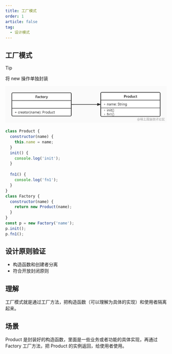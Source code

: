 ```yaml
---
title: 工厂模式
order: 1
article: false
tag:
  - 设计模式
---
```


## 工厂模式

> [!tip]
> 将 new 操作单独封装

![](images/sj1.png)

```javascript
class Product {
  constructor(name) {
    this.name = name;
  }
  init() {
    console.log('init');
  }

  fn1() {
    console.log('fn1');
  }
}
class Factory {
  constructor(name) {
    return new Product(name);
  }
}
const p = new Factory('name');
p.init();
p.fn1();
```

## 设计原则验证

- 构造函数和创建者分离
- 符合开放封闭原则

## 理解

工厂模式就是通过工厂方法，把构造函数（可以理解为具体的实现）和使用者隔离起来。

## 场景

Product 是封装好的构造函数，里面是一些业务或者功能的具体实现，再通过 Factory 工厂方法，把 Product 的实例返回，给使用者使用。
